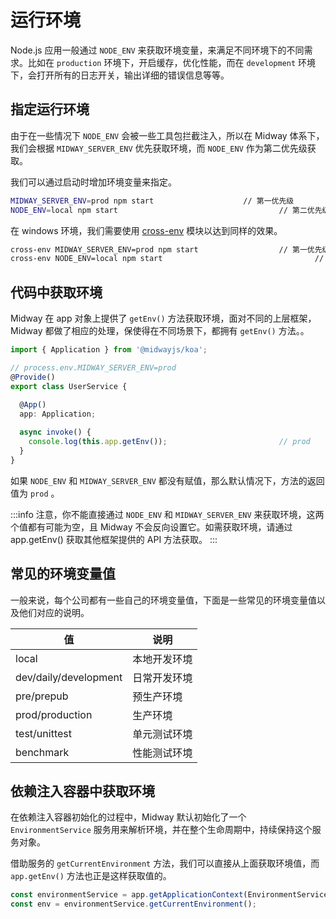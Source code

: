 # 运行环境

Node.js 应用一般通过 `NODE_ENV` 来获取环境变量，来满足不同环境下的不同需求。比如在 `production` 环境下，开启缓存，优化性能，而在 `development` 环境下，会打开所有的日志开关，输出详细的错误信息等等。



## 指定运行环境


由于在一些情况下 `NODE_ENV` 会被一些工具包拦截注入，所以在 Midway 体系下，我们会根据 `MIDWAY_SERVER_ENV` 优先获取环境，而 `NODE_ENV` 作为第二优先级获取。


我们可以通过启动时增加环境变量来指定。

```bash
MIDWAY_SERVER_ENV=prod npm start					// 第一优先级
NODE_ENV=local npm start									// 第二优先级
```
在 windows 环境，我们需要使用 [cross-env](https://www.npmjs.com/package/cross-env) 模块以达到同样的效果。
```bash
cross-env MIDWAY_SERVER_ENV=prod npm start					// 第一优先级
cross-env NODE_ENV=local npm start									// 第二优先级
```



## 代码中获取环境


Midway 在 app 对象上提供了 `getEnv()` 方法获取环境，面对不同的上层框架，Midway 都做了相应的处理，保使得在不同场景下，都拥有 `getEnv()` 方法。。


```typescript
import { Application } from '@midwayjs/koa';

// process.env.MIDWAY_SERVER_ENV=prod
@Provide()
export class UserService {
  
  @App()
  app: Application;															// 请替换为使用的上层框架

  async invoke() {
    console.log(this.app.getEnv());							// prod
  }
}
```


如果 `NODE_ENV` 和 `MIDWAY_SERVER_ENV` 都没有赋值，那么默认情况下，方法的返回值为 `prod` 。


:::info
注意，你不能直接通过 `NODE_ENV` 和 `MIDWAY_SERVER_ENV` 来获取环境，这两个值都有可能为空，且 Midway 不会反向设置它。如需获取环境，请通过 app.getEnv() 获取其他框架提供的 API 方法获取。
:::



## 常见的环境变量值

一般来说，每个公司都有一些自己的环境变量值，下面是一些常见的环境变量值以及他们对应的说明。

| 值 | 说明 |
| --- | --- |
| local | 本地开发环境 |
| dev/daily/development | 日常开发环境 |
| pre/prepub | 预生产环境 |
| prod/production | 生产环境 |
| test/unittest | 单元测试环境 |
| benchmark | 性能测试环境 |



## 依赖注入容器中获取环境


在依赖注入容器初始化的过程中，Midway 默认初始化了一个 `EnvironmentService` 服务用来解析环境，并在整个生命周期中，持续保持这个服务对象。


借助服务的 `getCurrentEnvironment` 方法，我们可以直接从上面获取环境值，而 `app.getEnv()` 方法也正是这样获取值的。
```typescript
const environmentService = app.getApplicationContext(EnvironmentService);
const env = environmentService.getCurrentEnvironment();
```

